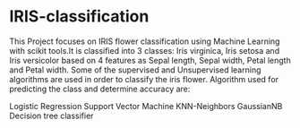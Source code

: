 # IRIS-classification
This Project focuses on IRIS flower classification using Machine Learning with scikit tools.It is classified into 3 classes: Iris virginica, Iris setosa and Iris versicolor based on 4 features as Sepal length, Sepal width, Petal length and Petal width. Some of the supervised and Unsupervised learning algorithms are used in order to classify the iris flower. Algorithm used for predicting the class and determine accuracy are:

Logistic Regression
Support Vector Machine
KNN-Neighbors
GaussianNB
Decision tree classifier
